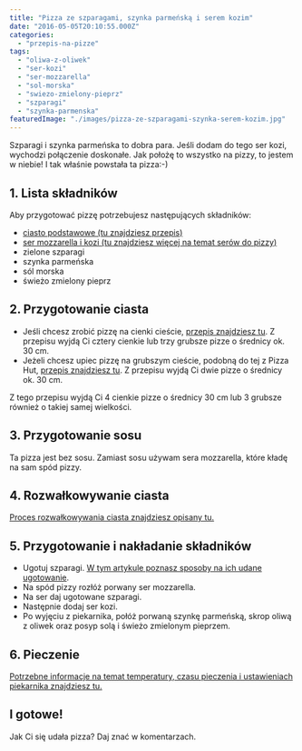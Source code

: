 ```yaml
---
title: "Pizza ze szparagami, szynka parmeńską i serem kozim"
date: "2016-05-05T20:10:55.000Z"
categories: 
  - "przepis-na-pizze"
tags: 
  - "oliwa-z-oliwek"
  - "ser-kozi"
  - "ser-mozzarella"
  - "sol-morska"
  - "swiezo-zmielony-pieprz"
  - "szparagi"
  - "szynka-parmenska"
featuredImage: "./images/pizza-ze-szparagami-szynka-serem-kozim.jpg"
---
```


Szparagi i szynka parmeńska to dobra para. Jeśli dodam do tego ser kozi, wychodzi połączenie doskonałe. Jak położę to wszystko na pizzy, to jestem w niebie! I tak właśnie powstała ta pizza:-)

## 1\. Lista składników

Aby przygotować pizzę potrzebujesz następujących składników:

- <a href="/przepis-na-ciasto-na-pizze/" title="Przepis na ciasto podstawowe">ciasto podstawowe (tu znajdziesz przepis)</a>
- <a href="/jaki-ser-wybrac-do-pizzy/" title="Ser do pizzy">ser mozzarella i kozi (tu znajdziesz więcej na temat serów do pizzy)</a>
- zielone szparagi
- szynka parmeńska
- sól morska
- świeżo zmielony pieprz

## 2\. Przygotowanie ciasta

- Jeśli chcesz zrobić pizzę na cienki cieście, <a href="/przepis-na-ciasto-na-pizze/" title="Przepis na ciasto podstawowe">przepis znajdziesz tu</a>. Z przepisu wyjdą Ci cztery cienkie lub trzy grubsze pizze o średnicy ok. 30 cm.
- Jeżeli chcesz upiec pizzę na grubszym cieście, podobną do tej z Pizza Hut, <a href="/jak-zrobic-ciasto-na-pizze-jak-w-pizza-hut/" title="Przepis na pizzę na grubym cieście">przepis znajdziesz tu</a>. Z przepisu wyjdą Ci dwie pizze o średnicy ok. 30 cm.

Z tego przepisu wyjdą Ci 4 cienkie pizze o średnicy 30 cm lub 3 grubsze również o takiej samej wielkości.

## 3\. Przygotowanie sosu

Ta pizza jest bez sosu. Zamiast sosu używam sera mozzarella, które kładę na sam spód pizzy.

## 4\. Rozwałkowywanie ciasta

<a href="/jak-walkowac-ciasto-pizzy/" title="Rozwałkowywanie ciasta">Proces rozwałkowywania ciasta znajdziesz opisany tu.</a>

## 5\. Przygotowanie i nakładanie składników

- Ugotuj szparagi. <a href="/pizza-ze-szparagami/" title="Wszystko co potrzebujesz wiedzieć o awokado">W tym artykule poznasz sposoby na ich udane ugotowanie</a>.
- Na spód pizzy rozłóż porwany ser mozzarella.
- Na ser daj ugotowane szparagi.
- Następnie dodaj ser kozi.
- Po wyjęciu z piekarnika, połóż porwaną szynkę parmeńską, skrop oliwą z oliwek oraz posyp solą i świeżo zmielonym pieprzem.

## 6\. Pieczenie

<a href="/jak-ustawic-piekarnik-pieczenia-pizzy/" title="Jak ustawić piekarnik do pieczenia pizzy">Potrzebne informacje na temat temperatury, czasu pieczenia i ustawieniach piekarnika znajdziesz tu.</a>

## I gotowe!

Jak Ci się udała pizza? Daj znać w komentarzach.
